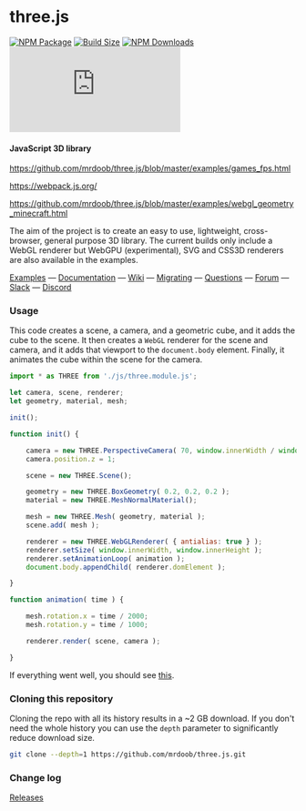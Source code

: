 three.js
========

[![NPM Package][npm]][npm-url]
[![Build Size][build-size]][build-size-url]
[![NPM Downloads][npm-downloads]][npmtrends-url]
[![Language Grade][lgtm]][lgtm-url]

#### JavaScript 3D library ####

https://github.com/mrdoob/three.js/blob/master/examples/games_fps.html

https://webpack.js.org/

https://github.com/mrdoob/three.js/blob/master/examples/webgl_geometry_minecraft.html

The aim of the project is to create an easy to use, lightweight, cross-browser, general purpose 3D library. The current builds only include a WebGL renderer but WebGPU (experimental), SVG and CSS3D renderers are also available in the examples.

[Examples](https://threejs.org/examples/) &mdash;
[Documentation](https://threejs.org/docs/) &mdash;
[Wiki](https://github.com/mrdoob/three.js/wiki) &mdash;
[Migrating](https://github.com/mrdoob/three.js/wiki/Migration-Guide) &mdash;
[Questions](http://stackoverflow.com/questions/tagged/three.js) &mdash;
[Forum](https://discourse.threejs.org/) &mdash;
[Slack](https://join.slack.com/t/threejs/shared_invite/zt-rnuegz5e-FQpc6YboDVW~5idlp7GfDw) &mdash;
[Discord](https://discordapp.com/invite/HF4UdyF)

### Usage ###

This code creates a scene, a camera, and a geometric cube, and it adds the cube to the scene. It then creates a `WebGL` renderer for the scene and camera, and it adds that viewport to the `document.body` element. Finally, it animates the cube within the scene for the camera.

```javascript
import * as THREE from './js/three.module.js';

let camera, scene, renderer;
let geometry, material, mesh;

init();

function init() {

	camera = new THREE.PerspectiveCamera( 70, window.innerWidth / window.innerHeight, 0.01, 10 );
	camera.position.z = 1;

	scene = new THREE.Scene();

	geometry = new THREE.BoxGeometry( 0.2, 0.2, 0.2 );
	material = new THREE.MeshNormalMaterial();

	mesh = new THREE.Mesh( geometry, material );
	scene.add( mesh );

	renderer = new THREE.WebGLRenderer( { antialias: true } );
	renderer.setSize( window.innerWidth, window.innerHeight );
	renderer.setAnimationLoop( animation );
	document.body.appendChild( renderer.domElement );

}

function animation( time ) {

	mesh.rotation.x = time / 2000;
	mesh.rotation.y = time / 1000;

	renderer.render( scene, camera );

}
```

If everything went well, you should see [this](https://jsfiddle.net/vy29n6aj/).

### Cloning this repository ###

Cloning the repo with all its history results in a ~2 GB download. If you don't need the whole history you can use the `depth` parameter to significantly reduce download size.

```sh
git clone --depth=1 https://github.com/mrdoob/three.js.git
```

### Change log ###

[Releases](https://github.com/mrdoob/three.js/releases)


[npm]: https://img.shields.io/npm/v/three
[npm-url]: https://www.npmjs.com/package/three
[build-size]: https://badgen.net/bundlephobia/minzip/three
[build-size-url]: https://bundlephobia.com/result?p=three
[npm-downloads]: https://img.shields.io/npm/dw/three
[npmtrends-url]: https://www.npmtrends.com/three
[lgtm]: https://img.shields.io/lgtm/alerts/github/mrdoob/three.js
[lgtm-url]: https://lgtm.com/projects/g/mrdoob/three.js/
